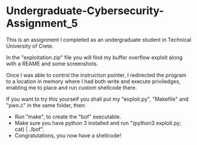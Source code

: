 # Undergraduate-Cybersecurity-Assignment_5
This is an assignment I completed as an undergraduate student in Technical University of Crete.

In the "exploitation.zip" file you will find my buffer overflow exploit along with a REAME and some screenshots.

Once I was able to control the instruction pointer, I redirected the program to a location in memory where I had
both write and execute priviledges, enabling me to place and run custom shellcode there.

If you want to try this yourself you shall put my "exploit.py", "Makefile" and "pwn.c" in the same folder, then:
- Run "make", to create the "bof" executable.
- Make sure you have python 3 installed and run "(python3 exploit.py; cat) | ./bof".
- Congratulations, you now have a shellcode!
